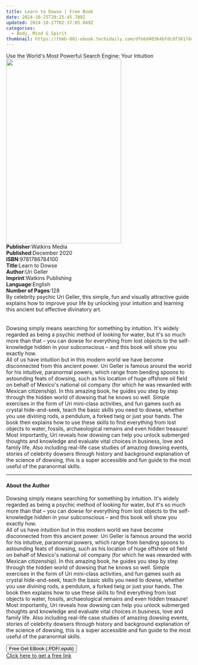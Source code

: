 ```yaml
---
title: Learn to Dowse | Free Book
date: 2024-10-25T20:25:45.789Z
updated: 2024-10-27T02:37:05.049Z
categories:
  - Body, Mind & Spirit
thumbnail: https://thmb-001-ebook.techidaily.com/dfe6d40364bfdcdf3617dc32993632b6c1b540be1fac07bb8a03ba66f5a660f9.jpg
---
```

<main id="book-container">
  <div class="flex flex-col">
    <div class="book-brief flex-1 py-6 px-4 sm:p-6 md:py-10 md:px-8">
      <!-- brief-->
      <div class="book-brief-main">
        Use the World's Most Powerful Search Engine: Your Intuition
      </div>
    </div>
    <div
      class="book-meta-info flex-1 grid gap-4 col-start-1 col-end-3 row-start-1 sm:mb-6 sm:grid-cols-4 lg:gap-6 lg:col-start-2 lg:row-end-6 lg:row-span-6 lg:mb-0"
    >
      <div
        class="book-meta-info-left place-content-center mt-4 p-4 text-sm leading-6 col-start-2 col-span-2 dark:text-slate-400"
      >
        <img
          class="w-full h-500 object-cover rounded-lg sm:h-255 sm:col-span-2 lg:col-span-full"
          src="https://img-001-ebook.techidaily.com/4daacc458961648b5b142ab3b0c22727ea881543e5b8e27fa6a110f268b7a9b8.jpg"
          alt=""
          width="312"
          height="500"
        />
      </div>
      <div
        class="book-meta-info-right mt-2 col-start-1 row-start-2 col-span-3 self-center"
      >
        <!-- meta data  -->
        <div class="flex flex-col px-4 md:px-8">
          <div class="flex-1">
            <strong>Publisher</strong>:<span class="px-2">Watkins Media</span>
          </div>
          <div class="flex-1">
            <strong>Published</strong>:<span class="px-2">December 2020</span>
          </div>
          <div class="flex-1">
            <strong>ISBN</strong>:<span class="px-2">9781786784100</span>
          </div>
          <div class="flex-1">
            <strong>Title</strong>:<span class="px-2">Learn to Dowse</span>
          </div>
          <div class="flex-1">
            <strong>Author</strong>:<span class="px-2">Uri Geller</span>
          </div>
          <div class="flex-1">
            <strong>Imprint</strong>:<span class="px-2"
              >Watkins Publishing</span
            >
          </div>
          <div class="flex-1">
            <strong>Language</strong>:<span class="px-2">English</span>
          </div>
          <div class="flex-1">
            <strong>Number of Pages</strong>:<span class="px-2">128</span>
          </div>
        </div>
      </div>
    </div>
    <div class="book-description flex-1 py-6 px-4 sm:p-6 md:py-10 md:px-8">
      <div class="book-description-main">
        <div accordion-content="" id="description">
          By celebrity psychic&nbsp;Uri Geller, this simple, fun and visually
          attractive guide explains how to improve your life by unlocking your
          intuition and learning this ancient but effective divinatory art.<br /><br /><br />Dowsing
          simply means searching for something by intuition. It's widely
          regarded as being a psychic method of looking for water, but it's so
          much more than that – you can dowse for everything from lost objects
          to the self-knowledge hidden in your subconscious – and this book will
          show you exactly how.&nbsp;<br />All of us have intuition but in this
          modern world we have become disconnected from this ancient power. Uri
          Geller is famous around the world for his intuitive, paranormal
          powers, which range from bending spoons to astounding feats of
          dowsing, such as his location of huge offshore oil field on behalf of
          Mexico's national oil company (for which he was rewarded with Mexican
          citizenship). In this amazing book, he guides you step by step through
          the hidden world of dowsing that he knows so well. Simple exercises in
          the form of Uri mini-class activities, and fun games such as crystal
          hide-and-seek, teach the basic skills you need to dowse, whether you
          use divining rods, a pendulum, a forked twig or just your hands. The
          book then explains how to use these skills to find everything from
          lost objects to water, fossils, archaeological remains and even hidden
          treasure! Most importantly, Uri reveals how dowsing can help you
          unlock submerged thoughts and knowledge and evaluate vital choices in
          business, love and family life. Also including real-life case studies
          of amazing dowsing events, stories of celebrity dowsers through
          history and background explanation of the science of dowsing, this is
          a super accessible and fun guide to the most useful of the paranormal
          skills.
        </div>
        <div class="accordion-fader"></div>
      </div>
    </div>
    <div class="book-excerpts flex-1 py-6 px-4 sm:p-6 md:py-10 md:px-8">
      <!-- excerpts-->
      <div class="book-excerpts-main">
        <hr />
        <h4 class="placeholder placeholder-heading">
          <span>About the Author</span>
        </h4>
        <p>
          Dowsing simply means searching for something by intuition. It's widely
          regarded as being a psychic method of looking for water, but it's so
          much more than that – you can dowse for everything from lost objects
          to the self-knowledge hidden in your subconscious – and this book will
          show you exactly how.&nbsp;<br />All of us have intuition but in this
          modern world we have become disconnected from this ancient power. Uri
          Geller is famous around the world for his intuitive, paranormal
          powers, which range from bending spoons to astounding feats of
          dowsing, such as his location of huge offshore oil field on behalf of
          Mexico's national oil company (for which he was rewarded with Mexican
          citizenship). In this amazing book, he guides you step by step through
          the hidden world of dowsing that he knows so well. Simple exercises in
          the form of Uri mini-class activities, and fun games such as crystal
          hide-and-seek, teach the basic skills you need to dowse, whether you
          use divining rods, a pendulum, a forked twig or just your hands. The
          book then explains how to use these skills to find everything from
          lost objects to water, fossils, archaeological remains and even hidden
          treasure! Most importantly, Uri reveals how dowsing can help you
          unlock submerged thoughts and knowledge and evaluate vital choices in
          business, love and family life. Also including real-life case studies
          of amazing dowsing events, stories of celebrity dowsers through
          history and background explanation of the science of dowsing, this is
          a super accessible and fun guide to the most useful of the paranormal
          skills.
        </p>
      </div>
    </div>
    <div
      class="book-about-author flex-1 py-6 px-4 sm:p-6 md:py-10 md:px-8"
    ></div>
    <div class="book-free-get flex-1 py-6 px-4 sm:p-6 md:py-10 md:px-8">
      <button
        id="btn-free-get"
        class="bg-blue-500 hover:bg-blue-700 text-white font-bold py-2 px-4 rounded"
      >
        Free Get EBook (.PDF/.epub)
      </button>
      <div id="countdown-display" class="px-2 text-lg mt-2"></div>
      <a
        id="free-link"
        class="hidden bg-blue-500 hover:bg-blue-700 text-white font-bold py-2 px-4 rounded"
        href="https://www.ebooks.com/en-us/book/209821369/learn-to-dowse/uri-geller/"
        target="_blank"
        >Click here to get a free link</a
      >
    </div>
    <script>
      let countdownTime = 0;
      let countdownInterval = null;
      document
        .getElementById('btn-free-get')
        .addEventListener('click', startCountdown);
      function startCountdown() {
        countdownTime = new Date().getTime() + 60000 * 3;
        countdownInterval = setInterval(updateCountdown, 1000);
        document.getElementById('btn-free-get').disabled = true;
        document
          .getElementById('btn-free-get')
          .classList.add('bg-gray-500', 'cursor-not-allowed');
      }
      function updateCountdown() {
        let currentTime = new Date().getTime();
        let timeLeft = countdownTime - currentTime;
        let secondsLeft = Math.floor(timeLeft / 1000);
        document.getElementById('countdown-display').innerHTML =
          `Remaining time: ${secondsLeft} seconds.`;
        if (secondsLeft <= 0) {
          clearInterval(countdownInterval);
          document.getElementById('btn-free-get').classList.add('hidden');
          document.getElementById('free-link').classList.remove('hidden');
          document.getElementById('countdown-display').innerHTML = '';
        }
      }
    </script>
  </div>
</main>

<ins class="adsbygoogle"
      style="display:block"
      data-ad-client="ca-pub-7571918770474297"
      data-ad-slot="8358498916"
      data-ad-format="auto"
      data-full-width-responsive="true"></ins>
    